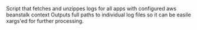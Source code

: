 Script that fetches and unzippes logs for all apps with configured aws beanstalk context
Outputs full paths to individual log files so it can be easile xargs'ed for further processing.
